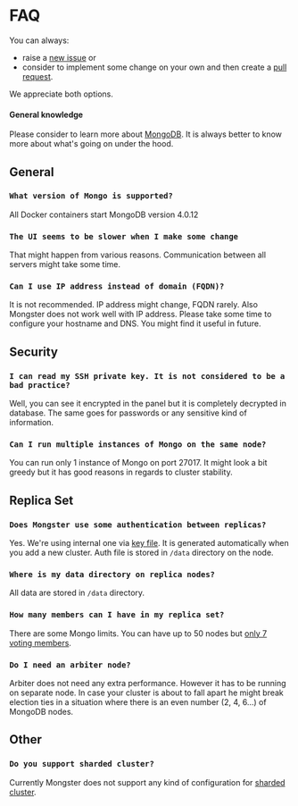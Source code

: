 # FAQ

You can always:

-   raise a [new issue](https://github.com/danielrataj/mal-mongster/issues) or
-   consider to implement some change on your own and then create a [pull request](https://github.com/danielrataj/mal-mongster/pulls).

We appreciate both options.

#### General knowledge

Please consider to learn more about [MongoDB](https://www.mongodb.org/). It is always better to know more about what's going on under the hood.

## General

### `What version of Mongo is supported?`

All Docker containers start MongoDB version 4.0.12

### `The UI seems to be slower when I make some change`

That might happen from various reasons. Communication between all servers might take some time.

### `Can I use IP address instead of domain (FQDN)?`

It is not recommended. IP address might change, FQDN rarely. Also Mongster does not work well with IP address. Please take some time to configure your hostname and DNS. You might find it useful in future.

## Security

### `I can read my SSH private key. It is not considered to be a bad practice?`

Well, you can see it encrypted in the panel but it is completely decrypted in database. The same goes for passwords or any sensitive kind of information.

### `Can I run multiple instances of Mongo on the same node?`

You can run only 1 instance of Mongo on port 27017. It might look a bit greedy but it has good reasons in regards to cluster stability.

## Replica Set

### `Does Mongster use some authentication between replicas?`

Yes. We're using internal one via [key file](https://docs.mongodb.com/manual/reference/configuration-options/#security.keyFile). It is generated automatically when you add a new cluster. Auth file is stored in `/data` directory on the node.

### `Where is my data directory on replica nodes?`

All data are stored in `/data` directory.

### `How many members can I have in my replica set?`

There are some Mongo limits. You can have up to 50 nodes but [only 7 voting members](https://docs.mongodb.com/manual/reference/limits/#Number-of-Voting-Members-of-a-Replica-Set).

### `Do I need an arbiter node?`

Arbiter does not need any extra performance. However it has to be running on separate node.
In case your cluster is about to fall apart he might break election ties in a situation where there is an even number (2, 4, 6...) of MongoDB nodes.

## Other

### `Do you support sharded cluster?`

Currently Mongster does not support any kind of configuration for [sharded cluster](https://docs.mongodb.com/manual/sharding/).
